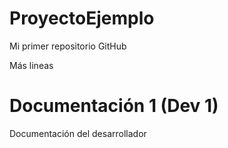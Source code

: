 # ProyectoEjemplo
Mi primer repositorio GitHub

Más lineas

# Documentación 1 (Dev 1)
Documentación del desarrollador